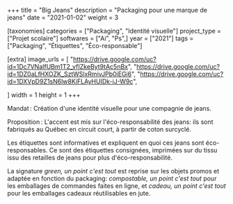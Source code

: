 +++
title = "Big Jeans"
description = "Packaging pour une marque de jeans"
date = "2021-01-02"
weight = 3

[taxonomies]
categories = ["Packaging", "Identité visuelle"]
project_type = ["Projet scolaire"]
softwares = ["Ai", "Ps",]
year = ["2021"]
tags = ["Packaging", "Étiquettes", "Éco-responsable"]

[extra]
image_urls = [
    "https://drive.google.com/uc?id=1Dc7VNaIfUBm1T2_vfIZkeByt9tAc5nBx",
    "https://drive.google.com/uc?id=1DZ0aLfHXOZK_SztWSlxRmivJPb0iEGi6",
    "https://drive.google.com/uc?id=1DXVpD9Z1sN6lw8KiFLAyHUIDk-iJ-W9c",



]
width = 1
height = 1
+++

Mandat : Création d'une identité visuelle pour une compagnie de jeans.

Proposition : L'accent est mis sur l'éco-responsabilité des jeans: ils sont fabriqués au Québec en circuit court, à partir de coton surcyclé.

Les étiquettes sont informatives et expliquent en quoi ces jeans sont éco-responsables.
Ce sont des étiquettes consignées, imprimées sur du tissu issu des retailles de jeans pour plus d'éco-responsabilité.

La signature *green, un point c'est tout* est reprise sur les objets promos et adaptée en fonction du packaging: *compostable, un point c'est tout* pour les emballages de commandes faites en ligne, et *cadeau, un point c'est tout* pour les emballages cadeaux réutilisables en jute.